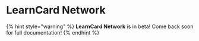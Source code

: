 # LearnCard Network

{% hint style="warning" %}
**LearnCard Network** is in beta! Come back soon for full documentation!
{% endhint %}
